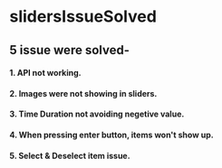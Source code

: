 # slidersIssueSolved
## 5 issue were solved-
#### 1. API not working.
#### 2. Images were not showing in sliders.
#### 3. Time Duration not avoiding negetive value.
#### 4. When pressing enter button, items won't show up.
#### 5. Select & Deselect item issue.

